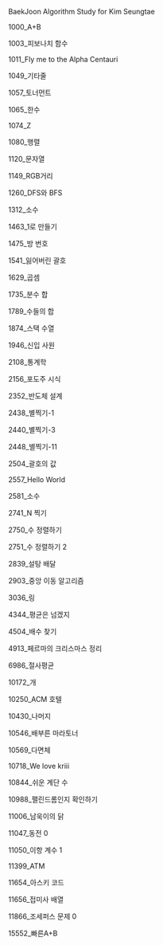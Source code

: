 BaekJoon Algorithm Study for Kim Seungtae

1000_A+B

1003_피보나치 함수

1011_Fly me to the Alpha Centauri

1049_기타줄

1057_토너먼트

1065_한수

1074_Z

1080_행렬

1120_문자열

1149_RGB거리

1260_DFS와 BFS 

1312_소수

1463_1로 만들기

1475_방 번호

1541_잃어버린 괄호

1629_곱셈

1735_분수 합

1789_수들의 합

1874_스택 수열

1946_신입 사원

2108_통계학

2156_포도주 시식

2352_반도체 설계

2438_별찍기-1

2440_별찍기-3

2448_별찍기-11

2504_괄호의 값

2557_Hello World

2581_소수

2741_N 찍기

2750_수 정렬하기

2751_수 정렬하기 2

2839_설탕 배달

2903_중앙 이동 알고리즘

3036_링

4344_평균은 넘겠지

4504_배수 찾기

4913_페르마의 크리스마스 정리

6986_절사평균

10172_개

10250_ACM 호텔

10430_나머지

10546_배부른 마라토너

10569_다면체

10718_We love kriii

10844_쉬운 계단 수

10988_팰린드롬인지 확인하기

11006_남욱이의 닭

11047_동전 0

11050_이항 계수 1

11399_ATM

11654_아스키 코드

11656_접미사 배열

11866_조세퍼스 문제 0

15552_빠른A+B

